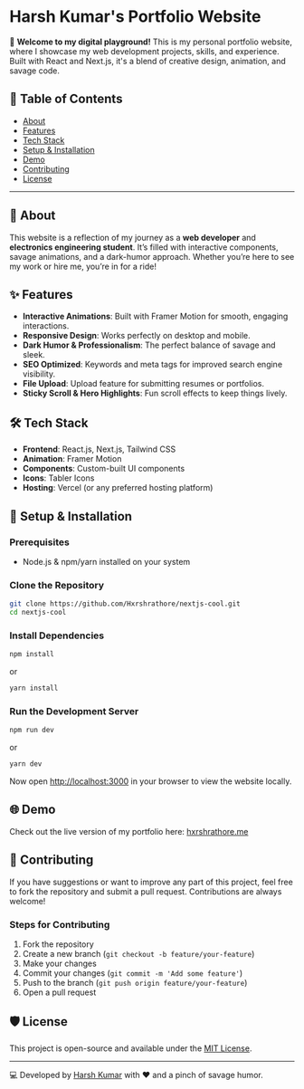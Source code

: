 
# Harsh Kumar's Portfolio Website

🚀 **Welcome to my digital playground!** This is my personal portfolio website, where I showcase my web development projects, skills, and experience. Built with React and Next.js, it's a blend of creative design, animation, and savage code.

## 📖 Table of Contents

- [About](#about)
- [Features](#features)
- [Tech Stack](#tech-stack)
- [Setup & Installation](#setup--installation)
- [Demo](#demo)
- [Contributing](#contributing)
- [License](#license)

---

## 📝 About

This website is a reflection of my journey as a **web developer** and **electronics engineering student**. It’s filled with interactive components, savage animations, and a dark-humor approach. Whether you’re here to see my work or hire me, you’re in for a ride!

## ✨ Features

- **Interactive Animations**: Built with Framer Motion for smooth, engaging interactions.
- **Responsive Design**: Works perfectly on desktop and mobile.
- **Dark Humor & Professionalism**: The perfect balance of savage and sleek.
- **SEO Optimized**: Keywords and meta tags for improved search engine visibility.
- **File Upload**: Upload feature for submitting resumes or portfolios.
- **Sticky Scroll & Hero Highlights**: Fun scroll effects to keep things lively.

## 🛠️ Tech Stack

- **Frontend**: React.js, Next.js, Tailwind CSS
- **Animation**: Framer Motion
- **Components**: Custom-built UI components
- **Icons**: Tabler Icons
- **Hosting**: Vercel (or any preferred hosting platform)

## 🚀 Setup & Installation

### Prerequisites

- Node.js & npm/yarn installed on your system

### Clone the Repository

```bash
git clone https://github.com/Hxrshrathore/nextjs-cool.git
cd nextjs-cool
```

### Install Dependencies

```bash
npm install
```

or

```bash
yarn install
```

### Run the Development Server

```bash
npm run dev
```

or

```bash
yarn dev
```

Now open [http://localhost:3000](http://localhost:3000) in your browser to view the website locally.

## 🌐 Demo

Check out the live version of my portfolio here: [hxrshrathore.me](https://nextjs-cool.vercel.app/)

## 🤝 Contributing

If you have suggestions or want to improve any part of this project, feel free to fork the repository and submit a pull request. Contributions are always welcome!

### Steps for Contributing

1. Fork the repository
2. Create a new branch (`git checkout -b feature/your-feature`)
3. Make your changes
4. Commit your changes (`git commit -m 'Add some feature'`)
5. Push to the branch (`git push origin feature/your-feature`)
6. Open a pull request

## 🛡️ License

This project is open-source and available under the [MIT License](LICENSE).

---

💻 Developed by [Harsh Kumar](https://hxrshrathore.me) with ❤️ and a pinch of savage humor.
